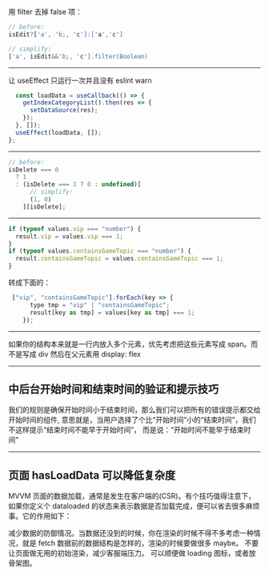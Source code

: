 用 filter 去掉 false 项：

```js
// before:
isEdit?['a', 'b;, 'c']:['a','c']

// simplify:
['a', isEdit&&'b;, 'c'].filter(Boolean)
```

---

让 useEffect 只运行一次并且没有 eslint warn

```js
  const loadData = useCallback(() => {
    getIndexCategoryList().then(res => {
      setDataSource(res);
    });
  }, []);
  useEffect(loadData, []);
};
```

---

```js
// before:
isDelete === 0
  ? 1
  : (isDelete === 1 ? 0 : undefined)[
      // simplify:
      (1, 0)
    ][isDelete];
```

---

```js
if (typeof values.vip === "number") {
  result.vip = values.vip === 1;
}
if (typeof values.containsGameTopic === "number") {
  result.containsGameTopic = values.containsGameTopic === 1;
}
```

转成下面的：

```js
 ["vip", "containsGameTopic"].forEach(key => {
      type tmp = "vip" | "containsGameTopic";
      result[key as tmp] = values[key as tmp] === 1;
    });
```

---

如果你的结构本来就是一行内放入多个元素，优先考虑把这些元素写成 span。而不是写成 div 然后在父元素用 display: flex

---

## 中后台开始时间和结束时间的验证和提示技巧

我们的规则是确保开始时间小于结束时间，那么我们可以把所有的错误提示都交给开始时间的组件,
意思就是，当用户选择了个比“开始时间”小的“结束时间”，我们不这样提示“结束时间不能早于开始时间”，
而是说：“开始时间不能早于结束时间”

---

## 页面 hasLoadData 可以降低复杂度

MVVM 页面的数据加载，通常是发生在客户端的(CSR)。有个技巧值得注意下，如果你定义个 dataloaded 的状态来表示数据是否加载完成，便可以省去很多麻烦事。它的作用如下：

减少数据的防御情况。当数据还没到的时候，你在渲染的时候不得不多考虑一种情况，就是 fetch 数据前的数据结构是怎样的，渲染的时候要做很多 maybe。
不要让页面做无用的初始渲染，减少客服端压力。
可以顺便做 loading 图标，或者放骨架图。
